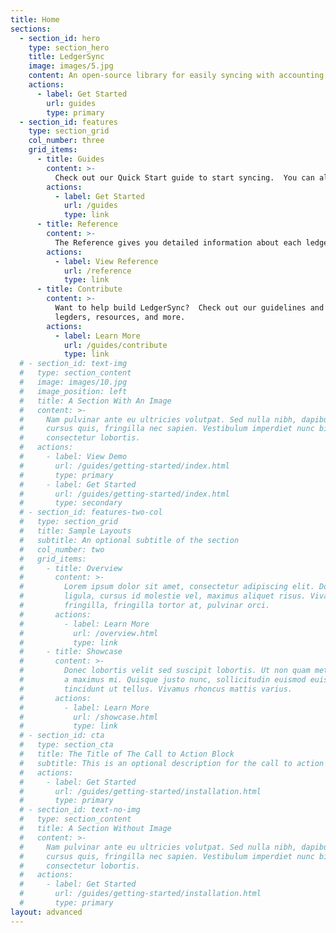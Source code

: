 ```yaml
---
title: Home
sections:
  - section_id: hero
    type: section_hero
    title: LedgerSync
    image: images/5.jpg
    content: An open-source library for easily syncing with accounting software, general ledgers, ERPs, and other ledgers.
    actions:
      - label: Get Started
        url: guides
        type: primary
  - section_id: features
    type: section_grid
    col_number: three
    grid_items:
      - title: Guides
        content: >-
          Check out our Quick Start guide to start syncing.  You can also view other detailed guides for various use cases, ledgers, customizability, and more.
        actions:
          - label: Get Started
            url: /guides
            type: link
      - title: Reference
        content: >-
          The Reference gives you detailed information about each ledger, operation, and resource.  The Reference will help you know what attributes are required for which operations.
        actions:
          - label: View Reference
            url: /reference
            type: link
      - title: Contribute
        content: >-
          Want to help build LedgerSync?  Check out our guidelines and resources for extending LedgerSync to new
          legders, resources, and more.
        actions:
          - label: Learn More
            url: /guides/contribute
            type: link
  # - section_id: text-img
  #   type: section_content
  #   image: images/10.jpg
  #   image_position: left
  #   title: A Section With An Image
  #   content: >-
  #     Nam pulvinar ante eu ultricies volutpat. Sed nulla nibh, dapibus sit amet
  #     cursus quis, fringilla nec sapien. Vestibulum imperdiet nunc bibendum
  #     consectetur lobortis.
  #   actions:
  #     - label: View Demo
  #       url: /guides/getting-started/index.html
  #       type: primary
  #     - label: Get Started
  #       url: /guides/getting-started/index.html
  #       type: secondary
  # - section_id: features-two-col
  #   type: section_grid
  #   title: Sample Layouts
  #   subtitle: An optional subtitle of the section
  #   col_number: two
  #   grid_items:
  #     - title: Overview
  #       content: >-
  #         Lorem ipsum dolor sit amet, consectetur adipiscing elit. Donec nisl
  #         ligula, cursus id molestie vel, maximus aliquet risus. Vivamus in nibh
  #         fringilla, fringilla tortor at, pulvinar orci.
  #       actions:
  #         - label: Learn More
  #           url: /overview.html
  #           type: link
  #     - title: Showcase
  #       content: >-
  #         Donec lobortis velit sed suscipit lobortis. Ut non quam metus. Nullam
  #         a maximus mi. Quisque justo nunc, sollicitudin euismod euismod at,
  #         tincidunt ut tellus. Vivamus rhoncus mattis varius.
  #       actions:
  #         - label: Learn More
  #           url: /showcase.html
  #           type: link
  # - section_id: cta
  #   type: section_cta
  #   title: The Title of The Call to Action Block
  #   subtitle: This is an optional description for the call to action block.
  #   actions:
  #     - label: Get Started
  #       url: /guides/getting-started/installation.html
  #       type: primary
  # - section_id: text-no-img
  #   type: section_content
  #   title: A Section Without Image
  #   content: >-
  #     Nam pulvinar ante eu ultricies volutpat. Sed nulla nibh, dapibus sit amet
  #     cursus quis, fringilla nec sapien. Vestibulum imperdiet nunc bibendum
  #     consectetur lobortis.
  #   actions:
  #     - label: Get Started
  #       url: /guides/getting-started/installation.html
  #       type: primary
layout: advanced
---
```


